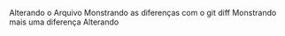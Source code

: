 Alterando o Arquivo
Monstrando as diferenças com o git diff
Monstrando mais uma diferença 
Alterando